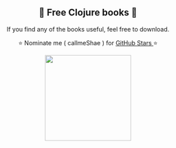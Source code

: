 <h2 align="center"> 📘 Free Clojure books 📘</h2>

<p align="center"> If you find any of the books useful, feel free to download.</p>
<p align="center"> ⭐ Nominate me ( callmeShae ) for <a href="https://stars.github.com/nominate/"> GitHub Stars </a>⭐

<p align="center"><img src="https://upload.wikimedia.org/wikipedia/commons/thumb/5/5d/Clojure_logo.svg/1200px-Clojure_logo.svg.png" width=200/></p>
